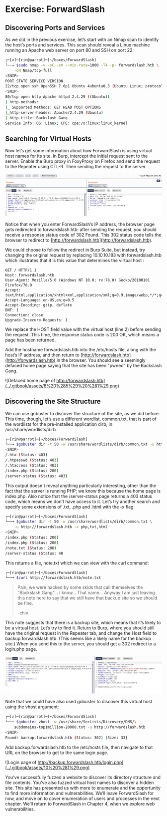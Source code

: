 # Exercise: ForwardSlash

## Discovering Ports and Services

As we did in the previous exercise, let’s start with an Nmap scan to identify the host’s ports and services. This scan should reveal a Linux machine running an Apache web server on port 80 and SSH on port 22:

```bash
┌─[✗]─[rin@parrot]─[~/boxes/ForwardSlash]
└──╼ $sudo nmap -v -sC -sV --min-rate=1000 -T4 -p- forwardslash.htb \
    -oN Nmap/tcp-full
<SNIP>
PORT STATE SERVICE VERSION
22/tcp open ssh OpenSSH 7.6p1 Ubuntu 4ubuntu0.3 (Ubuntu Linux; protocol 2.0)
<SNIP>
80/tcp open http Apache httpd 2.4.29 ((Ubuntu))
| http-methods:
|_ Supported Methods: GET HEAD POST OPTIONS
|_http-server-header: Apache/2.4.29 (Ubuntu)
|_http-title: Backslash Gang
Service Info: OS: Linux; CPE: cpe:/o:linux:linux_kernel
```

## Searching for Virtual Hosts

Now let’s get some information about how ForwardSlash is using virtual host names for its site. In Burp, intercept the initial request sent to the server. Enable the Burp proxy in FoxyProxy on Firefox and send the request to the Repeater using CTL-R. Then sending the request to the server.

![The request for the URL http://10.129.1.91 and its response](../.gitbook/assets/chapter21.png)

Notice that when you enter ForwardSlash’s IP address, the browser page gets redirected to forwardslash.htb: after sending the request, you should receive a response status code of 302 Found. This 302 status code tells the browser to redirect to [http://forwardslash.htb](http://forwardslash.htb).

We could choose to follow the redirect in Burp Suite, but instead, try changing the original request by replacing 10.10.10.183 with forwardslash.htb which illustrates that it is this value that determines the virtual host :

```text
GET / HTTP/1.1
Host: forwardslash.htb
User-Agent: Mozilla/5.0 (Windows NT 10.0; rv:78.0) Gecko/20100101 Firefox/78.0
Accept: text/html,application/xhtml+xml,application/xml;q=0.9,image/webp,*/*;q=0.8
Accept-Language: en-US,en;q=0.5
Accept-Encoding: gzip, deflate
DNT: 1
Connection: close
Upgrade-Insecure-Requests: 1
```

We replace the HOST field value with the virtual host \(line 2\) before sending the request. This time, the response status code is 200 OK, which means a page has been returned.

Add the hostname forwardslash.htb into the /etc/hosts file, along with the host’s IP address, and then return to [http://forwardslash.htb](http://forwardslash.htb) in the browser. You should see a seemingly defaced home page saying that the site has been "pwned" by the Backslash Gang.

![Defaced home page of http://forwardslash.htb](../.gitbook/assets/8%20%285%29%20%281%29.png)

## Discovering the Site Structure

We can use gobuster to discover the structure of the site, as we did before. This time, though, let’s use a different wordlist, common.txt, that is part of the wordlists for the pre-installed application dirb, in /usr/share/wordlists/dirb

```bash
┌─[rin@parrot]─[~/boxes/ForwardSlash]
└──╼ $gobuster dir -t 50 -w /usr/share/wordlists/dirb/common.txt -u http://forwardslash.htb
<SNIP>
/.hta (Status: 403)
/.htpasswd (Status: 403)
/.htaccess (Status: 403)
/index.php (Status: 200)
/server-status (Status: 403)
```

This output doesn't reveal anything particularly interesting, other than the fact that the server is running PHP; we know this because the home page is index.php. Also notice that the /server-status page returns a 403 status code, which means we don't have access to it. Let’s try another search and specify some extensions of .txt, .php and .html with the -x flag:

```bash
┌─[rin@parrot]─[~/boxes/ForwardSlash]
└──╼ $gobuster dir -t 50 -w /usr/share/wordlists/dirb/common.txt \
    -u http://forwardslash.htb -x php,txt,html
<SNIP>
/index.php (Status: 200)
/index.php (Status: 200)
/note.txt (Status: 200)
/server-status (Status: 40
```

This returns a file, note.txt which we can view with the curl command:

```bash
┌─[rin@parrot]─[~/boxes/ForwardSlash]
└──╼ $curl http://forwardslash.htb/note.txt
```

> Pain, we were hacked by some skids that call themselves the "Backslash Gang"... I know... That name... Anyway I am just leaving this note here to say that we still have that backup site so we should be fine.
>
> -chiv

This note suggests that there is a backup site, which means that it’s likely to be a virtual host. Let’s try to find it. Return to Burp, where you should still have the original request in the Repeater tab, and change the Host field to backup.forwardslash.htb. \(This seems like a likely name for the backup site.\) When you send this to the server, you should get a 302 redirect to a login.php page.

![Request with changed Host: field to backup.forwardslash.htb](../.gitbook/assets/9.png)

Note that we could have also used gobuster to discover this virtual host using the vhost argument:

```bash
┌─[✗]─[rin@parrot]─[~/boxes/ForwardSlash]
└──╼ $gobuster vhost -w /usr/share/SecLists/Discovery/DNS/\
    subdomains-top1million-20000.txt -u http://forwardslash.htb
<SNIP>
Found: backup.forwardslash.htb (Status: 302) [Size: 33]
```

Add backup.forwardslash.htb to the /etc/hosts file, then navigate to that URL on the browser to get to the same login page.

![Login page of http://backup.forwardslash.htb/login.php](../.gitbook/assets/10%20%281%29.png)

You’ve successfully fuzzed a website to discover its directory structure and file contents. You’ve also fuzzed virtual host names to discover a hidden site. This site has presented us with more to enumerate and the opportunity to find more information and vulnerabilities. We’ll leave ForwardSlash for now, and move on to cover enumeration of users and processes in the next chapter. We’ll return to ForwardSlash in Chapter 4, when we explore web vulnerabilities.

